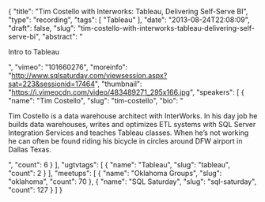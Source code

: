 {
  "title": "Tim Costello with Interworks: Tableau, Delivering Self-Serve BI",
  "type": "recording",
  "tags": [
    "Tableau"
  ],
  "date": "2013-08-24T22:08:09",
  "draft": false,
  "slug": "tim-costello-with-interworks-tableau-delivering-self-serve-bi",
  "abstract": "<p>Intro to Tableau</p>",
  "vimeo": "101660276",
  "moreinfo": "http://www.sqlsaturday.com/viewsession.aspx?sat=223&sessionid=17464",
  "thumbnail": "https://i.vimeocdn.com/video/483489271_295x166.jpg",
  "speakers": [
    {
      "name": "Tim Costello",
      "slug": "tim-costello",
      "bio": "<p>Tim Costello is a data warehouse architect with InterWorks. In his day job he builds data warehouses, writes and optimizes ETL systems with SQL Server Integration Services and teaches Tableau classes. When he’s not working he can often be found riding his bicycle in circles around DFW airport in Dallas Texas.</p>",
      "count": 6
    }
  ],
  "ugtvtags": [
    {
      "name": "Tableau",
      "slug": "tableau",
      "count": 2
    }
  ],
  "meetups": [
    {
      "name": "Oklahoma Groups",
      "slug": "oklahoma",
      "count": 70
    },
    {
      "name": "SQL Saturday",
      "slug": "sql-saturday",
      "count": 127
    }
  ]
}